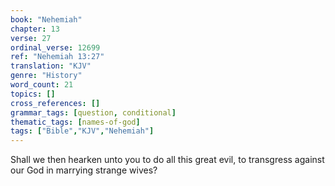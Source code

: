 ```yaml
---
book: "Nehemiah"
chapter: 13
verse: 27
ordinal_verse: 12699
ref: "Nehemiah 13:27"
translation: "KJV"
genre: "History"
word_count: 21
topics: []
cross_references: []
grammar_tags: [question, conditional]
thematic_tags: [names-of-god]
tags: ["Bible","KJV","Nehemiah"]
---
```

Shall we then hearken unto you to do all this great evil, to transgress against our God in marrying strange wives?
